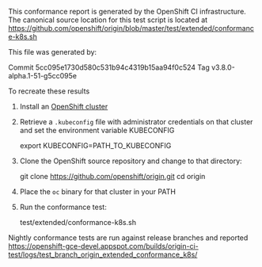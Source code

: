 This conformance report is generated by the OpenShift CI infrastructure. The canonical source location for this test script is located at https://github.com/openshift/origin/blob/master/test/extended/conformance-k8s.sh

This file was generated by:

  Commit 5cc095e1730d580c531b94c4319b15aa94f0c524
  Tag    v3.8.0-alpha.1-51-g5cc095e

To recreate these results

1. Install an [OpenShift cluster](https://docs.openshift.com/container-platform/latest/install_config/install/advanced_install.html)
2. Retrieve a `.kubeconfig` file with administrator credentials on that cluster and set the environment variable KUBECONFIG

    export KUBECONFIG=PATH_TO_KUBECONFIG

3. Clone the OpenShift source repository and change to that directory:

    git clone https://github.com/openshift/origin.git
    cd origin

4. Place the `oc` binary for that cluster in your PATH
5. Run the conformance test:

    test/extended/conformance-k8s.sh

Nightly conformance tests are run against release branches and reported https://openshift-gce-devel.appspot.com/builds/origin-ci-test/logs/test_branch_origin_extended_conformance_k8s/
